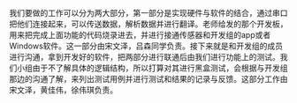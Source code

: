 我们要做的工作可以分为两大部分，第一部分是实现硬件与软件的结合，通过串口把他们连接起来，可以传送数据，解析数据并进行翻译。老师给发的那个开发板，用来把完成上面功能的代码烧录进去，并进行接通传感器和开发组的app或者Windows软件。这一部分由宋文泽，吕森同学负责。接下来就是和开发组的成员进行沟通，拿到开发好的软件，把两部分进行联通后由我们进行功能上的测试。我们小组由于不了解具体的逻辑结构，所以打算对其进行黑盒测试，会根据与开发组那边的沟通了解，来列出测试用例并进行测试和结果的记录与反馈。这部分工作由宋文泽，黄佳伟，徐伟琪负责。
